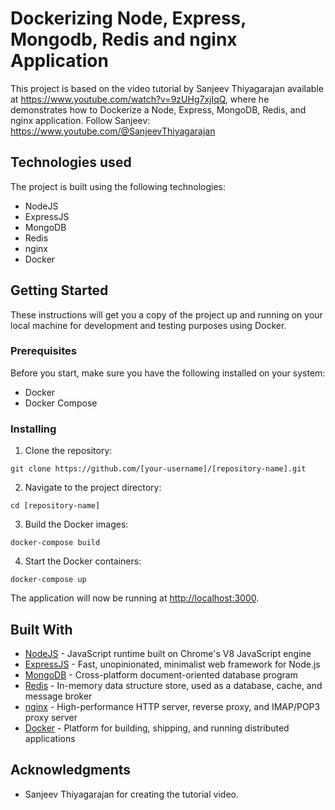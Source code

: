 <div class="markdown prose w-full break-words dark:prose-invert light"><h1>Dockerizing Node, Express, Mongodb, Redis and nginx Application</h1><p>This project is based on the video tutorial by Sanjeev Thiyagarajan available at <a href="https://www.youtube.com/watch?v=9zUHg7xjIqQ" target="_new">https://www.youtube.com/watch?v=9zUHg7xjIqQ</a>, where he demonstrates how to Dockerize a Node, Express, MongoDB, Redis, and nginx application. Follow Sanjeev: <a href="https://www.youtube.com/@SanjeevThiyagarajan" target="_new">https://www.youtube.com/@SanjeevThiyagarajan</a> </p><h2>Technologies used</h2><p>The project is built using the following technologies:</p><ul><li>NodeJS</li><li>ExpressJS</li><li>MongoDB</li><li>Redis</li><li>nginx</li><li>Docker</li></ul><h2>Getting Started</h2><p>These instructions will get you a copy of the project up and running on your local machine for development and testing purposes using Docker.</p><h3>Prerequisites</h3><p>Before you start, make sure you have the following installed on your system:</p><ul><li>Docker</li><li>Docker Compose</li></ul><h3>Installing</h3><ol><li>Clone the repository:</li></ol><pre><div class="bg-black mb-4 rounded-md"><div class="flex items-center relative text-gray-200 bg-gray-800 px-4 py-2 text-xs font-sans"></div><div class="p-4 overflow-y-auto"><code class="!whitespace-pre hljs language-bash">git <span class="hljs-built_in">clone</span> https://github.com/[your-username]/[repository-name].git
</code></div></div></pre><ol start="2"><li>Navigate to the project directory:</li></ol><pre><div class="bg-black mb-4 rounded-md"><div class="flex items-center relative text-gray-200 bg-gray-800 px-4 py-2 text-xs font-sans"></div><div class="p-4 overflow-y-auto"><code class="!whitespace-pre hljs language-bash"><span class="hljs-built_in">cd</span> [repository-name]
</code></div></div></pre><ol start="3"><li>Build the Docker images:</li></ol><pre><div class="bg-black mb-4 rounded-md"><div class="flex items-center relative text-gray-200 bg-gray-800 px-4 py-2 text-xs font-sans"></div><div class="p-4 overflow-y-auto"><code class="!whitespace-pre hljs">docker-compose build
</code></div></div></pre><ol start="4"><li>Start the Docker containers:</li></ol><pre><div class="bg-black mb-4 rounded-md"><div class="flex items-center relative text-gray-200 bg-gray-800 px-4 py-2 text-xs font-sans"></div><div class="p-4 overflow-y-auto"><code class="!whitespace-pre hljs">docker-compose up
</code></div></div></pre><p>The application will now be running at <a href="http://localhost:3000" target="_new">http://localhost:3000</a>.</p><h2>Built With</h2><ul><li><a href="https://nodejs.org/en/" target="_new">NodeJS</a> - JavaScript runtime built on Chrome's V8 JavaScript engine</li><li><a href="https://expressjs.com/" target="_new">ExpressJS</a> - Fast, unopinionated, minimalist web framework for Node.js</li><li><a href="https://www.mongodb.com/" target="_new">MongoDB</a> - Cross-platform document-oriented database program</li><li><a href="https://redis.io/" target="_new">Redis</a> - In-memory data structure store, used as a database, cache, and message broker</li><li><a href="https://nginx.org/en/" target="_new">nginx</a> - High-performance HTTP server, reverse proxy, and IMAP/POP3 proxy server</li><li><a href="https://www.docker.com/" target="_new">Docker</a> - Platform for building, shipping, and running distributed applications</li></ul><h2>Acknowledgments</h2><ul><li>Sanjeev Thiyagarajan for creating the tutorial video.</li></ul></div>
